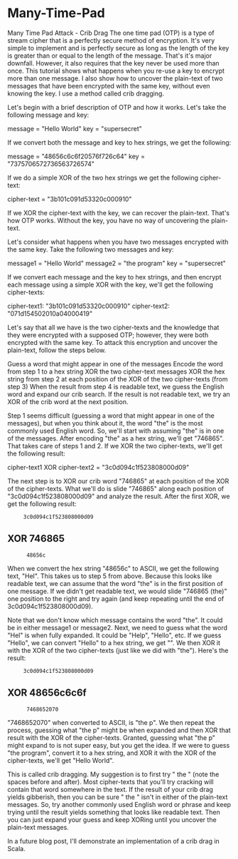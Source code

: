 # Many-Time-Pad
Many Time Pad Attack - Crib Drag
The one time pad (OTP) is a type of stream cipher that is a perfectly secure method of encryption. It's very simple to implement and is perfectly secure as long as the length of the key is greater than or equal to the length of the message. That's it's major downfall. However, it also requires that the key never be used more than once. This tutorial shows what happens when you re-use a key to encrypt more than one message. I also show how to uncover the plain-text of two messages that have been encrypted with the same key, without even knowing the key. I use a method called crib dragging.

Let's begin with a brief description of OTP and how it works. Let's take the following message and key:

message = "Hello World"
key = "supersecret"

If we convert both the message and key to hex strings, we get the following:

message = "48656c6c6f20576f726c64"
key = "7375706572736563726574"

If we do a simple XOR of the two hex strings we get the following cipher-text:

cipher-text = "3b101c091d53320c000910"


If we XOR the cipher-text with the key, we can recover the plain-text. That's how OTP works. Without the key, you have no way of uncovering the plain-text.

Let's consider what happens when you have two messages encrypted with the same key. Take the following two messages and key:

message1 = "Hello World"
message2 = "the program"
key = "supersecret"

If we convert each message and the key to hex strings, and then encrypt each message using a simple XOR with the key, we'll get the following cipher-texts:

cipher-text1: "3b101c091d53320c000910"
cipher-text2: "071d154502010a04000419"


Let's say that all we have is the two cipher-texts and the knowledge that they were encrypted with a supposed OTP; however, they were both encrypted with the same key. To attack this encryption and uncover the plain-text, follow the steps below.

Guess a word that might appear in one of the messages
Encode the word from step 1 to a hex string
XOR the two cipher-text messages
XOR the hex string from step 2 at each position of the XOR of the two cipher-texts (from step 3)
When the result from step 4 is readable text, we guess the English word and expand our crib search.
If the result is not readable text, we try an XOR of the crib word at the next position.

Step 1 seems difficult (guessing a word that might appear in one of the messages), but when you think about it, the word "the" is the most commonly used English word. So, we'll start with assuming "the" is in one of the messages. After encoding "the" as a hex string, we'll get "746865". That takes care of steps 1 and 2. If we XOR the two cipher-texts, we'll get the following result:

cipher-text1 XOR cipher-text2 = "3c0d094c1f523808000d09"

The next step is to XOR our crib word "746865" at each position of the XOR of the cipher-texts. What we'll do is slide "746865" along each position of "3c0d094c1f523808000d09" and analyze the result. After the first XOR, we get the following result:

         3c0d094c1f523808000d09
XOR  746865
----------------------------------
          48656c

When we convert the hex string "48656c" to ASCII, we get the following text, "Hel". This takes us to step 5 from above. Because this looks like readable text, we can assume that the word "the" is in the first position of one message. If we didn't get readable text, we would slide "746865 (the)" one position to the right and try again (and keep repeating until the end of 3c0d094c1f523808000d09).

Note that we don't know which message contains the word "the". It could be in either message1 or message2. Next, we need to guess what the word "Hel" is when fully expanded. It could be "Help", "Hello", etc. If we guess "Hello", we can convert "Hello" to a hex string, we get "". We then XOR it with the XOR of the two cipher-texts (just like we did with "the"). Here's the result:

         3c0d094c1f523808000d09
XOR  48656c6c6f
----------------------------------
          7468652070

"7468652070"  when converted to ASCII, is "the p". We then repeat the process, guessing what "the p" might be when expanded and then XOR that result with the XOR of the cipher-texts. Granted, guessing what "the p" might expand to is not super easy, but you get the idea. If we were to guess "the program", convert it to a hex string, and XOR it with the XOR of the cipher-texts, we'll get "Hello World".

This is called crib dragging. My suggestion is to first try " the " (note the spaces before and after). Most cipher-texts that you'll try cracking will contain that word somewhere in the text. If the result of your crib drag yields gibberish, then you can be sure " the " isn't in either of the plain-text messages. So, try another commonly used English word or phrase and keep trying until the result yields something that looks like readable text. Then you can just expand your guess and keep XORing until you uncover the plain-text messages.

In a future blog post, I'll demonstrate an implementation of a crib drag in Scala.
